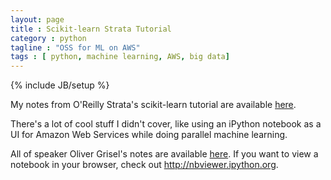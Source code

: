 ```yaml
---
layout: page
title : Scikit-learn Strata Tutorial
category : python
tagline : "OSS for ML on AWS"
tags : [ python, machine learning, AWS, big data]
---
```

{% include JB/setup %}

My notes from O'Reilly Strata's scikit-learn tutorial are available [here](http://nbviewer.ipython.org/github/ajduberstein/Strata-Notes/blob/master/scikit-learn%20Tutorial.ipynb). 

There's a lot of cool stuff I didn't cover, like using an iPython notebook as a UI for Amazon Web Services while doing parallel machine learning. 

All of speaker Oliver Grisel's notes are available [here](https://github.com/ogrisel/notebooks/). If you want to view a notebook in your browser, check out http://nbviewer.ipython.org.
